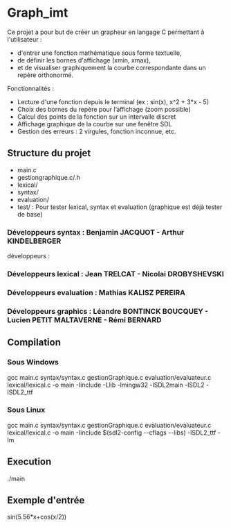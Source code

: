 # Graph_imt

Ce projet a pour but de créer un grapheur en langage C permettant à l'utilisateur :
- d'entrer une fonction mathématique sous forme textuelle,
- de définir les bornes d'affichage (xmin, xmax),
- et de visualiser graphiquement la courbe correspondante dans un repère orthonormé.

Fonctionnalités :
- Lecture d'une fonction depuis le terminal (ex : sin(x), x^2 + 3*x - 5)
- Choix des bornes du repère pour l’affichage (zoom possible)
- Calcul des points de la fonction sur un intervalle discret
- Affichage graphique de la courbe sur une fenêtre SDL
- Gestion des erreurs : 2 virgules, fonction inconnue, etc.

## Structure du projet
- main.c
- gestiongraphique.c/.h
- lexical/
- syntax/
- evaluation/
- test/ : Pour tester lexical, syntax et evaluation (graphique est déjà tester de base)

### Développeurs syntax : Benjamin JACQUOT - Arthur KINDELBERGER
développeurs :

### Développeurs lexical : Jean TRELCAT - Nicolai DROBYSHEVSKI

### Développeurs evaluation : Mathias KALISZ PEREIRA

### Développeurs graphics : Léandre BONTINCK BOUCQUEY - Lucien PETIT MALTAVERNE - Rémi BERNARD

## Compilation
### Sous Windows
gcc main.c syntax/syntax.c gestionGraphique.c evaluation/evaluateur.c lexical/lexical.c -o main -Iinclude -Llib -lmingw32 -lSDL2main -lSDL2 -lSDL2_ttf
### Sous Linux
gcc main.c syntax/syntax.c gestionGraphique.c evaluation/evaluateur.c lexical/lexical.c -o main  -Iinclude $(sdl2-config --cflags --libs) -lSDL2_ttf -lm

## Execution
./main

## Exemple d'entrée
sin(5.56*x+cos(x/2))